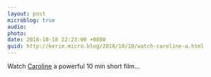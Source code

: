 ```yaml
---
layout: post
microblog: true
audio: 
photo: 
date: 2018-10-18 22:23:00 +0800
guid: http://kerim.micro.blog/2018/10/18/watch-caroline-a.html
---
```

Watch [Caroline](https://vimeo.com/295591903) a powerful 10 min short film…
